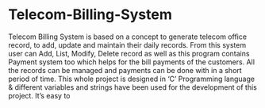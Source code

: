 # Telecom-Billing-System
Telecom Billing System is based on a concept to generate telecom office record, to add, update and maintain their daily records. From this system user can Add, List, Modify, Delete record as well as this program contains Payment system too which helps for the bill payments of the customers. All the records can be managed and payments can be done with in a short period of time. This whole project is designed in ‘C’ Programming language &amp; different variables and strings have been used for the development of this project. It’s easy to
